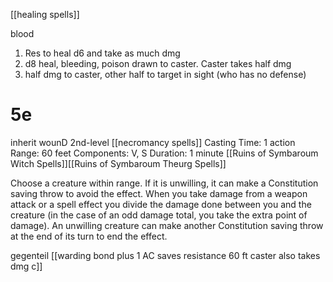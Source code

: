 [[healing spells]]

blood
1. Res to heal d6 and take as much dmg
2. d8 heal, bleeding, poison drawn to caster. Caster takes half dmg
3. half dmg to caster, other half to target in sight (who has no defense)


# 5e

inherit wounD
2nd-level [[necromancy spells]]
Casting Time: 1 action 
Range: 60 feet 
Components: V, S 
Duration: 1 minute
[[Ruins of Symbaroum Witch Spells]][[Ruins of Symbaroum Theurg Spells]]

Choose a creature within range. If it is unwilling, it can make a Constitution saving throw to avoid the effect. When you take damage from a weapon attack or a spell effect you divide the damage done between you and the creature (in the case of an odd damage total, you take the extra point of damage). An unwilling creature can make another Constitution saving throw at the end of its turn to end the effect.

gegenteil [[warding bond plus 1 AC saves resistance 60 ft caster also takes dmg c]]